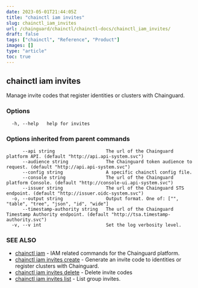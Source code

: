 ```yaml
---
date: 2023-05-01T21:44:05Z
title: "chainctl iam invites"
slug: chainctl_iam_invites
url: /chainguard/chainctl/chainctl-docs/chainctl_iam_invites/
draft: false
tags: ["chainctl", "Reference", "Product"]
images: []
type: "article"
toc: true
---
```

## chainctl iam invites

Manage invite codes that register identities or clusters with Chainguard.

### Options

```
  -h, --help   help for invites
```

### Options inherited from parent commands

```
      --api string                   The url of the Chainguard platform API. (default "http://api.api-system.svc")
      --audience string              The Chainguard token audience to request. (default "http://api.api-system.svc")
      --config string                A specific chainctl config file.
      --console string               The url of the Chainguard platform Console. (default "http://console-ui.api-system.svc")
      --issuer string                The url of the Chainguard STS endpoint. (default "http://issuer.oidc-system.svc")
  -o, --output string                Output format. One of: ["", "table", "tree", "json", "id", "wide"]
      --timestamp-authority string   The url of the Chainguard Timestamp Authority endpoint. (default "http://tsa.timestamp-authority.svc")
  -v, --v int                        Set the log verbosity level.
```

### SEE ALSO

* [chainctl iam](/chainguard/chainctl/chainctl-docs/chainctl_iam/)	 - IAM related commands for the Chainguard platform.
* [chainctl iam invites create](/chainguard/chainctl/chainctl-docs/chainctl_iam_invites_create/)	 - Generate an invite code to identities or register clusters with Chainguard.
* [chainctl iam invites delete](/chainguard/chainctl/chainctl-docs/chainctl_iam_invites_delete/)	 - Delete invite codes
* [chainctl iam invites list](/chainguard/chainctl/chainctl-docs/chainctl_iam_invites_list/)	 - List group invites.

